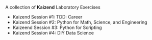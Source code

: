 A collection of  **Kaizend** Laboratory Exercises

- Kaizend Session #1: TDD: Career
- Kaizend Session #2: Python for Math, Science, and Engineering
- Kaizeend Session #3: Python for Scripting
- Kaizend Session #4: DIY Data Science
